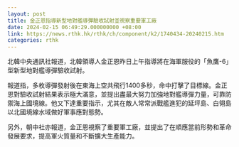 ```yaml
---
layout: post
title: 金正恩指導新型地對艦導彈驗收試射並視察重要軍工廠
date: 2024-02-15 06:49:29.000000000 +08:00
link: https://news.rthk.hk/rthk/ch/component/k2/1740434-20240215.htm
categories: rthk
---
```


北韓中央通訊社報道，北韓領導人金正恩昨日上午指導將在海軍服役的「魚鷹-6」型新型地對艦導彈驗收試射。

報道指，多枚導彈發射後在東海上空共飛行1400多秒，命中打擊了目標線。金正恩對驗收試射結果表示極大滿意，並提出盡最大努力加強地對艦導彈力量，可靠防禦海上國境線。他又下達重要指示，尤其在敵人常常派戰艦進犯的延坪島、白翎島以北國境線水域做好軍事應對態勢。

另外，朝中社亦報道，金正恩視察了重要軍工廠，並提出了在順應當前形勢和革命發展要求，提高軍火質量和不斷擴大生產能力。

